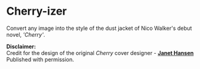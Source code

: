 # **Cherry-izer**
Convert any image into the style of the dust jacket of Nico Walker's debut novel, *'Cherry'*.  



**Disclaimer:**  
Credit for the design of the original *Cherry* cover designer - **[Janet Hansen](http://www.janet-hansen.com/)**  
Published with permission.
